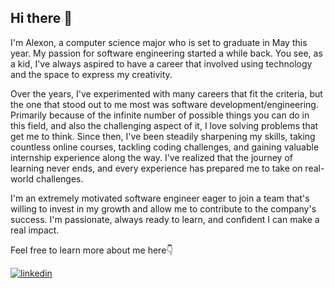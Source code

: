 ## Hi there 👋

<!--
**Alexon-Abreu/Alexon-Abreu** is a ✨ _special_ ✨ repository because its `README.md` (this file) appears on your GitHub profile.

Here are some ideas to get you started:

- 🔭 I’m currently working on ...
- 🌱 I’m currently learning ...
- 👯 I’m looking to collaborate on ...
- 🤔 I’m looking for help with ...
- 💬 Ask me about ...
- 📫 How to reach me: ...
- 😄 Pronouns: ...
- ⚡ Fun fact: ...
-->

I'm Alexon, a computer science major who is set to graduate in May this year. My passion for software engineering started a while back. You see, as a kid, I've always aspired to have a career that involved using technology and the space to express my creativity. 

Over the years, I've experimented with many careers that fit the criteria, but the one that stood out to me most was software development/engineering. Primarily because of the infinite number of possible things you can do in this field, and also the challenging aspect of it, I love solving problems that get me to think. Since then, I've been steadily sharpening my skills, taking countless online courses, tackling coding challenges, and gaining valuable internship experience along the way. I've realized that the journey of learning never ends, and every experience has prepared me to take on real-world challenges. 

I'm an extremely motivated software engineer eager to join a team that's willing to invest in my growth and allow me to contribute to the company's success. I'm passionate, always ready to learn, and confident I can make a real impact.

Feel free to learn more about me here👇

<a href="https://www.linkedin.com/in/alexon-abreu/" target="_blank">
<img src=https://img.shields.io/badge/linkedin-%231E77B5.svg?&style=for-the-badge&logo=linkedin&logoColor=white alt=linkedin style="margin-bottom: 5px;" />
</a>

<!--
![C++](https://img.shields.io/badge/C%2B%2B-%2300599C.svg?style=for-the-badge&logo=c%2B%2B&logoColor=white)
![Python](https://img.shields.io/badge/Python-3776AB?style=for-the-badge&logo=python&logoColor=white)
![React](https://img.shields.io/badge/React-20232A?style=for-the-badge&logo=react&logoColor=61DAFB)
-->
